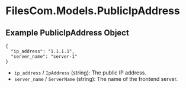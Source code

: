 # FilesCom.Models.PublicIpAddress

## Example PublicIpAddress Object

```
{
  "ip_address": "1.1.1.1",
  "server_name": "server-1"
}
```

* `ip_address` / `IpAddress`  (string): The public IP address.
* `server_name` / `ServerName`  (string): The name of the frontend server.
